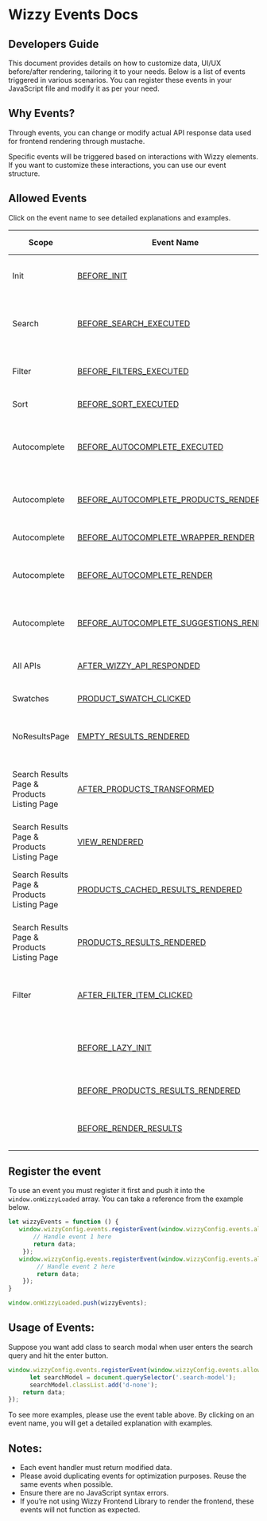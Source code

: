 # Wizzy Events Docs

## Developers Guide
This document provides details on how to customize data, UI/UX before/after rendering, tailoring it to your needs. Below is a list of events triggered in various scenarios. You can register these events in your JavaScript file and modify it as per your need.

## Why Events?
Through events, you can change or modify actual API response data used for frontend rendering through mustache.

Specific events will be triggered based on interactions with Wizzy elements. If you want to customize these interactions, you can use our event structure.




## Allowed Events
Click on the event name to see detailed explanations and examples.


|                 Scope                 |               Event Name                  |                  When Executed ?                     |    Purpose             |
|----------------------------------------|-------------------------------------------|--------------------------------------------------|---------------------------
| Init                                   | [BEFORE_INIT](/BEFORE_INIT/README.md)     | Before Wizzy gets initialized.                  | To change the Wizzy app settings variable.|
| Search                                 | [BEFORE_SEARCH_EXECUTED](/BEFORE_SEARCH_EXECUTED/README.md) | Before the search API call.    |Modify the request payload of the search API .  |
| Filter                                 | [BEFORE_FILTERS_EXECUTED](/BEFORE_FILTERS_EXECUTED/README.md) | Before the filter API call. |Modify the request payload of the filter API.|
| Sort                                   | [BEFORE_SORT_EXECUTED](/BEFORE_SORT_EXECUTED/README.md) | Before the filter API call. | Modify the sort payload.|
| Autocomplete                           | [BEFORE_AUTOCOMPLETE_EXECUTED](/BEFORE_AUTOCOMPLETE_EXECUTED/README.md) | Before the autocomplete API call. | Modify the request payload of the autocomplete API.|
| Autocomplete                           | [BEFORE_AUTOCOMPLETE_PRODUCTS_RENDER](/BEFORE_AUTOCOMPLETE_PRODUCTS_RENDER/README.md) | Before the autocomplete products render | Modify the products data.|
| Autocomplete                           | [BEFORE_AUTOCOMPLETE_WRAPPER_RENDER](/BEFORE_AUTOCOMPLETE_WRAPPER_RENDER/README.md) | Just before autocomplete HTML render | To modify the direct HTML. |
| Autocomplete                           | [BEFORE_AUTOCOMPLETE_RENDER](/BEFORE_AUTOCOMPLETE_RENDER/README.md) |  Before the autocomplete wrapper render  | Modify JSON object of autocomplete data. |
| Autocomplete                           | [BEFORE_AUTOCOMPLETE_SUGGESTIONS_RENDER](/BEFORE_AUTOCOMPLETE_SUGGESTIONS_RENDER/README.md) |Before autocomplete suggestion render | Modify the JSON object of autocomplete suggestions.|
| All APIs                               | [AFTER_WIZZY_API_RESPONDED](/AFTER_WIZZY_API_RESPONDED/README.md) | After all API calls | Modify the server response. |
| Swatches                               | [PRODUCT_SWATCH_CLICKED](/PRODUCT_SWATCH_CLICKED/README.md) | Products's swacth clicked | Modify the Swatch payload.|
| NoResultsPage                          | [EMPTY_RESULTS_RENDERED](/EMPTY_RESULTS_RENDERED/README.md) | Triggered after an empty page is rendered| Add custom pop-ups |
| Search Results Page & Products Listing Page| [AFTER_PRODUCTS_TRANSFORMED](/AFTER_PRODUCTS_TRANSFORMED/README.md) |After product data is modified by Wizzy's frontend library | Modify Products JSON object. |
| Search Results Page & Products Listing Page| [VIEW_RENDERED](/VIEW_RENDERED/README.md) | Triggered after view is rendered. | Attach custom events. |
| Search Results Page & Products Listing Page| [PRODUCTS_CACHED_RESULTS_RENDERED](/PRODUCTS_CACHED_RESULTS_RENDERED/README.md) | Navigates from the product page to the search page. | Attach custom events. |
| Search Results Page & Products Listing Page   | [PRODUCTS_RESULTS_RENDERED](/PRODUCTS_RESULTS_RENDERED/README.md) | Triggered after products are rendered. | To attach custom events to product elements. |
| Filter                                     | [AFTER_FILTER_ITEM_CLICKED](/AFTER_FILTER_ITEM_CLICKED/README.md) | Will get HTML content of autocomplete wrapper |
|                            | [BEFORE_LAZY_INIT](/BEFORE_LAZY_INIT/readme.md) | Will get HTML content of autocomplete wrapper |
|                            | [BEFORE_PRODUCTS_RESULTS_RENDERED](/BEFORE_PRODUCTS_RESULTS_RENDERED/readme.md) | Will get HTML content  |
|                            | [BEFORE_RENDER_RESULTS](/BEFORE_RENDER_RESULTS/README.md) | WHOLE OBJECT SEARCH AND FILTER| |



## Register the event 
To use an event you must register it first and push it into the `window.onWizzyLoaded` array. You can take a reference from the example below.


```javascript
let wizzyEvents = function () {
   window.wizzyConfig.events.registerEvent(window.wizzyConfig.events.allowedEvents.BEFORE_INIT, function (data) {
       // Handle event 1 here
       return data;
    });
   window.wizzyConfig.events.registerEvent(window.wizzyConfig.events.allowedEvents.VIEW_RENDERED, function (data) {
        // Handle event 2 here
        return data;
    });
}

window.onWizzyLoaded.push(wizzyEvents);
```

## Usage of Events:
Suppose you want add class to search modal  when user enters the search query and hit the enter button. 

```javascript
window.wizzyConfig.events.registerEvent(window.wizzyConfig.events.allowedEvents.BEFORE_SEARCH_EXECUTED, function (data) {
      let searchModel = document.querySelector('.search-model');
      searchModel.classList.add('d-none');
    return data;
});
```
To see more examples, please use the event table above. By clicking on an event name, you will get a detailed explanation with examples.

## Notes:
* Each event handler must return modified data.
* Please avoid duplicating events for optimization purposes. Reuse the same events when possible.
* Ensure there are no JavaScript syntax errors.
* If you’re not using Wizzy Frontend Library to render the frontend, these events will not function as expected. 